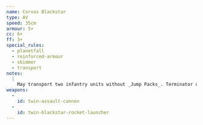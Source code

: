 ```yaml
---
name: Corvus Blackstar
type: AV
speed: 35cm
armour: 5+
cc: 6+
ff: 3+
special_rules:
  - planetfall
  - reinforced-armour
  - skimmer
  - transport
notes:
  |
    May transport two infantry units without _Jump Packs_. Terminator units and units with _Mounted_ count as two units each. May not be transported by a Landing Craft.
weapons:
  -
    id: twin-assault-cannon
  -
    id: twin-blackstar-rocket-launcher
---
```

